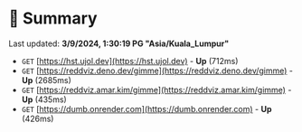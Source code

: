 # 📖 Summary
Last updated: **3/9/2024, 1:30:19 PG "Asia/Kuala_Lumpur"**

- `GET` [https://hst.ujol.dev](https://hst.ujol.dev) - **Up** (712ms)
- `GET` [https://reddviz.deno.dev/gimme](https://reddviz.deno.dev/gimme) - **Up** (2685ms)
- `GET` [https://reddviz.amar.kim/gimme](https://reddviz.amar.kim/gimme) - **Up** (435ms)
- `GET` [https://dumb.onrender.com](https://dumb.onrender.com) - **Up** (426ms)
